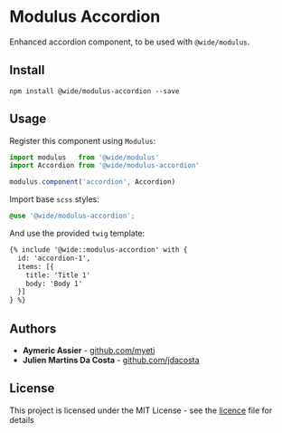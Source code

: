 # Modulus Accordion

Enhanced accordion component, to be used with `@wide/modulus`.


## Install

```
npm install @wide/modulus-accordion --save
```


## Usage

Register this component using `Modulus`:
```js
import modulus   from '@wide/modulus'
import Accordion from '@wide/modulus-accordion'

modulus.component('accordion', Accordion)
```

Import base `scss` styles:
```scss
@use '@wide/modulus-accordion';
```

And use the provided `twig` template:
```html
{% include '@wide::modulus-accordion' with {
  id: 'accordion-1',
  items: [{
    title: 'Title 1'
    body: 'Body 1'
  }]
} %}
```


## Authors

- **Aymeric Assier** - [github.com/myeti](https://github.com/myeti)
- **Julien Martins Da Costa** - [github.com/jdacosta](https://github.com/jdacosta)


## License

This project is licensed under the MIT License - see the [licence](licence) file for details